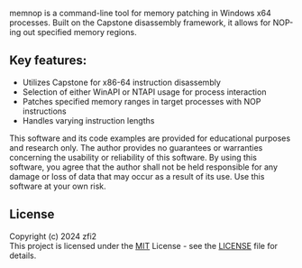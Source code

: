 memnop is a command-line tool for memory patching in Windows x64 processes. Built on the Capstone disassembly framework, it allows for NOP-ing out specified memory regions.

## Key features:
- Utilizes Capstone for x86-64 instruction disassembly
- Selection of either WinAPI or NTAPI usage for process interaction
- Patches specified memory ranges in target processes with NOP instructions
- Handles varying instruction lengths

This software and its code examples are provided for educational purposes and research only.
The author provides no guarantees or warranties concerning the usability or reliability of
this software. By using this software, you agree that the author shall not be held responsible
for any damage or loss of data that may occur as a result of its use. Use this software at your
own risk.

## License

Copyright (c) 2024 zfi2\
This project is licensed under the [MIT](https://opensource.org/license/mit/) License - see the [LICENSE](LICENSE) file for details.
